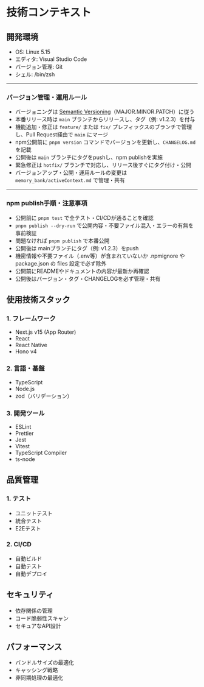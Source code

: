 # 技術コンテキスト

## 開発環境

* OS: Linux 5.15
* エディタ: Visual Studio Code
* バージョン管理: Git
* シェル: /bin/zsh

---

### バージョン管理・運用ルール

* バージョニングは [Semantic Versioning](https://semver.org/lang/ja/)（MAJOR.MINOR.PATCH）に従う
* 本番リリース時は `main` ブランチからリリースし、タグ（例: v1.2.3）を付与
* 機能追加・修正は `feature/` または `fix/` プレフィックスのブランチで管理し、Pull Request経由で `main` にマージ
* npm公開前に `pnpm version` コマンドでバージョンを更新し、`CHANGELOG.md` を記載
* 公開後は `main` ブランチにタグをpushし、npm publishを実施
* 緊急修正は `hotfix/` ブランチで対応し、リリース後すぐにタグ付け・公開
* バージョンアップ・公開・運用ルールの変更は `memory_bank/activeContext.md` で管理・共有

---

### npm publish手順・注意事項

* 公開前に `pnpm test` で全テスト・CI/CDが通ることを確認
* `pnpm publish --dry-run` で公開内容・不要ファイル混入・エラーの有無を事前検証
* 問題なければ `pnpm publish` で本番公開
* 公開後は mainブランチにタグ（例: v1.2.3）をpush
* 機密情報や不要ファイル（.env等）が含まれていないか .npmignore や package.json の files 設定で必ず除外
* 公開前にREADMEやドキュメントの内容が最新か再確認
* 公開後はバージョン・タグ・CHANGELOGを必ず管理・共有

## 使用技術スタック

### 1. フレームワーク

* Next.js v15 (App Router)
* React
* React Native
* Hono v4

### 2. 言語・基盤

* TypeScript
* Node.js
* zod（バリデーション）

### 3. 開発ツール

* ESLint
* Prettier
* Jest
* Vitest
* TypeScript Compiler
* ts-node

## 品質管理

### 1. テスト

* ユニットテスト
* 統合テスト
* E2Eテスト

### 2. CI/CD

* 自動ビルド
* 自動テスト
* 自動デプロイ

## セキュリティ

* 依存関係の管理
* コード脆弱性スキャン
* セキュアなAPI設計

## パフォーマンス

* バンドルサイズの最適化
* キャッシング戦略
* 非同期処理の最適化
